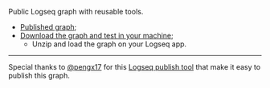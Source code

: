 Public Logseq graph with reusable tools.

* [Published graph](https://samples.cajueiro.me/);
* [Download the graph and test in your machine](https://github.com/MarceloCajueiro/logseq-birthday-queries/archive/refs/heads/main.zip);
  * Unzip and load the graph on your Logseq app.

---

Special thanks to [@pengx17](https://github.com/pengx17) for this [Logseq publish tool](https://github.com/pengx17/logseq-publish) that make it easy to publish this graph.
